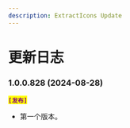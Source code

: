```yaml
---
description: ExtractIcons Update
---
```


# 更新日志

### 1.0.0.828 (2024-08-28)

<mark style="color:purple;">**`[发布]`**</mark>

* 第一个版本。
